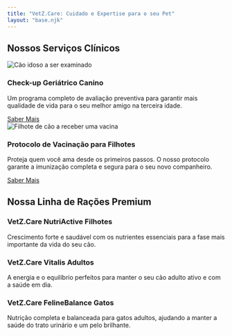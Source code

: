 ```yaml
---
title: "VetZ.Care: Cuidado e Expertise para o seu Pet"
layout: "base.njk"
---
```

<div class="container">
  <h2 class="section-title">Nossos Serviços  Clínicos</h2>
  <div class="card-grid">
    <div class="card">
      <img src="https://images.unsplash.com/photo-1548199973-03cce0bbc87b?q=80&w=2069&auto=format&fit=crop" alt="Cão idoso a ser examinado" class="card-image">
      <div class="card-content">
        <h3>Check-up Geriátrico Canino</h3>
        <p>Um programa completo de avaliação preventiva para garantir mais qualidade de vida para o seu melhor amigo na terceira idade.</p>
        <a href="#" class="cta-button">Saber Mais</a>
      </div>
    </div>
    <div class="card">
      <img src="https://images.unsplash.com/photo-1583337130417-2346a5be24c1?q=80&w=2070&auto=format&fit=crop" alt="Filhote de cão a receber uma vacina" class="card-image">
      <div class="card-content">
        <h3>Protocolo de Vacinação para Filhotes</h3>
        <p>Proteja quem você ama desde os primeiros passos. O nosso protocolo garante a imunização completa e segura para o seu novo companheiro.</p>
        <a href="#" class="cta-button">Saber Mais</a>
      </div>
    </div>
  </div>

  <h2 class="section-title">Nossa Linha de Rações Premium</h2>
  <div class="card-grid">
    <div class="card">
      <div class="card-content">
        <h3>VetZ.Care NutriActive Filhotes</h3>
        <p>Crescimento forte e saudável com os nutrientes essenciais para a fase mais importante da vida do seu cão.</p>
      </div>
    </div>
    <div class="card">
      <div class="card-content">
        <h3>VetZ.Care Vitalis Adultos</h3>
        <p>A energia e o equilíbrio perfeitos para manter o seu cão adulto ativo e com a saúde em dia.</p>
      </div>
    </div>
    <div class="card">
      <div class="card-content">
        <h3>VetZ.Care FelineBalance Gatos</h3>
        <p>Nutrição completa e balanceada para gatos adultos, ajudando a manter a saúde do trato urinário e um pelo brilhante.</p>
      </div>
    </div>
  </div>
</div>
